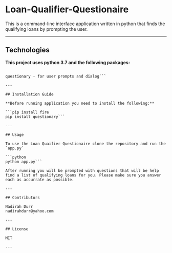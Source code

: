 # Loan-Qualifier-Questionaire

This is a command-line interface application written in python that finds the qualifying loans by prompting the user. 

---

## Technologies

**This project uses python 3.7 and the following packages:**

```fire  - command line interface 

questionary - for user prompts and dialog``` 

---

## Installation Guide 

**Before running application you need to install the following:**

```pip install fire 
pip install questionary```

---

## Usage

To use the Loan Quaifier Questionaire clone the repository and run the `app.py` 

```python
python app.py```

After running you will be prompted with questions that will be help find a list of qualifying loans for you. Please make sure you answer each as accurrate as possible. 

---

## Contributors

Nadirah Durr
nadirahdurr@yahoo.com

---

## License

MIT

---


